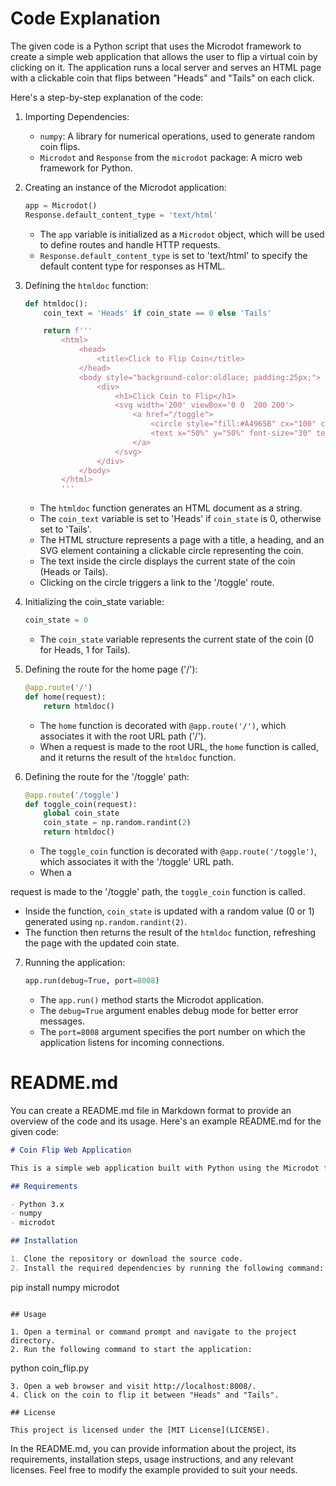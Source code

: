 # Code Explanation

The given code is a Python script that uses the Microdot framework to create a simple web application that allows the user to flip a virtual coin by clicking on it. The application runs a local server and serves an HTML page with a clickable coin that flips between "Heads" and "Tails" on each click.

Here's a step-by-step explanation of the code:

1. Importing Dependencies:
   - `numpy`: A library for numerical operations, used to generate random coin flips.
   - `Microdot` and `Response` from the `microdot` package: A micro web framework for Python.

2. Creating an instance of the Microdot application:
   ```python
   app = Microdot()
   Response.default_content_type = 'text/html'
   ```
   - The `app` variable is initialized as a `Microdot` object, which will be used to define routes and handle HTTP requests.
   - `Response.default_content_type` is set to 'text/html' to specify the default content type for responses as HTML.

3. Defining the `htmldoc` function:
   ```python
   def htmldoc():
       coin_text = 'Heads' if coin_state == 0 else 'Tails'

       return f'''
           <html>
               <head>
                   <title>Click to Flip Coin</title>
               </head>
               <body style="background-color:oldlace; padding:25px;">
                   <div>
                       <h1>Click Coin to Flip</h1>
                       <svg width='200' viewBox='0 0  200 200'>
                           <a href="/toggle">
                               <circle style="fill:#A4965B" cx="100" cy="100" r="90"/>
                               <text x="50%" y="50%" font-size="30" text-anchor="middle" dy=".3em">{coin_text}</text>
                           </a>
                       </svg>
                   </div>
               </body>
           </html>
           '''
   ```
   - The `htmldoc` function generates an HTML document as a string.
   - The `coin_text` variable is set to 'Heads' if `coin_state` is 0, otherwise set to 'Tails'.
   - The HTML structure represents a page with a title, a heading, and an SVG element containing a clickable circle representing the coin.
   - The text inside the circle displays the current state of the coin (Heads or Tails).
   - Clicking on the circle triggers a link to the '/toggle' route.

4. Initializing the coin_state variable:
   ```python
   coin_state = 0
   ```
   - The `coin_state` variable represents the current state of the coin (0 for Heads, 1 for Tails).

5. Defining the route for the home page ('/'):
   ```python
   @app.route('/')
   def home(request):
       return htmldoc()
   ```
   - The `home` function is decorated with `@app.route('/')`, which associates it with the root URL path ('/').
   - When a request is made to the root URL, the `home` function is called, and it returns the result of the `htmldoc` function.

6. Defining the route for the '/toggle' path:
   ```python
   @app.route('/toggle')
   def toggle_coin(request):
       global coin_state
       coin_state = np.random.randint(2)
       return htmldoc()
   ```
   - The `toggle_coin` function is decorated with `@app.route('/toggle')`, which associates it with the '/toggle' URL path.
   - When a

 request is made to the '/toggle' path, the `toggle_coin` function is called.
   - Inside the function, `coin_state` is updated with a random value (0 or 1) generated using `np.random.randint(2)`.
   - The function then returns the result of the `htmldoc` function, refreshing the page with the updated coin state.

7. Running the application:
   ```python
   app.run(debug=True, port=8008)
   ```
   - The `app.run()` method starts the Microdot application.
   - The `debug=True` argument enables debug mode for better error messages.
   - The `port=8008` argument specifies the port number on which the application listens for incoming connections.


# README.md

You can create a README.md file in Markdown format to provide an overview of the code and its usage. Here's an example README.md for the given code:

```markdown
# Coin Flip Web Application

This is a simple web application built with Python using the Microdot framework. It allows users to virtually flip a coin by clicking on it.

## Requirements

- Python 3.x
- numpy
- microdot

## Installation

1. Clone the repository or download the source code.
2. Install the required dependencies by running the following command:
   ```
   pip install numpy microdot
   ```

## Usage

1. Open a terminal or command prompt and navigate to the project directory.
2. Run the following command to start the application:
   ```
   python coin_flip.py
   ```
3. Open a web browser and visit http://localhost:8008/.
4. Click on the coin to flip it between "Heads" and "Tails".

## License

This project is licensed under the [MIT License](LICENSE).
```

In the README.md, you can provide information about the project, its requirements, installation steps, usage instructions, and any relevant licenses. Feel free to modify the example provided to suit your needs.
